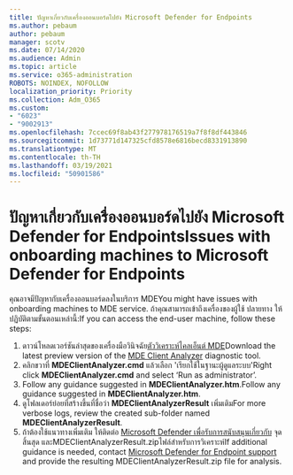 ```yaml
---
title: ปัญหาเกี่ยวกับเครื่องออนบอร์ดไปยัง Microsoft Defender for Endpoints
ms.author: pebaum
author: pebaum
manager: scotv
ms.date: 07/14/2020
ms.audience: Admin
ms.topic: article
ms.service: o365-administration
ROBOTS: NOINDEX, NOFOLLOW
localization_priority: Priority
ms.collection: Adm_O365
ms.custom:
- "6023"
- "9002913"
ms.openlocfilehash: 7ccec69f8ab43f277978176519a7f8f8df443846
ms.sourcegitcommit: 1d73771d147325cfd8578e6816becd8331913890
ms.translationtype: MT
ms.contentlocale: th-TH
ms.lasthandoff: 03/19/2021
ms.locfileid: "50901586"
---
```

# <a name="issues-with-onboarding-machines-to-microsoft-defender-for-endpoints"></a><span data-ttu-id="240e2-102">ปัญหาเกี่ยวกับเครื่องออนบอร์ดไปยัง Microsoft Defender for Endpoints</span><span class="sxs-lookup"><span data-stu-id="240e2-102">Issues with onboarding machines to Microsoft Defender for Endpoints</span></span>

<span data-ttu-id="240e2-103">คุณอาจมีปัญหากับเครื่องออนบอร์ดลงในบริการ MDE</span><span class="sxs-lookup"><span data-stu-id="240e2-103">You might have issues with onboarding machines to MDE service.</span></span> <span data-ttu-id="240e2-104">ถ้าคุณสามารถเข้าถึงเครื่องของผู้ใช้ ปลายทาง ให้ปฏิบัติตามขั้นตอนเหล่านี้:</span><span class="sxs-lookup"><span data-stu-id="240e2-104">If you can access the end-user machine, follow these steps:</span></span>

1. <span data-ttu-id="240e2-105">ดาวน์โหลดเวอร์ชันล่าสุดของเครื่องมือวินิจฉัย[ตัววิเคราะห์ไคลเอ็นต์ MDE](https://aka.ms/betamdeanalyzer)</span><span class="sxs-lookup"><span data-stu-id="240e2-105">Download the latest preview version of the [MDE Client Analyzer](https://aka.ms/betamdeanalyzer) diagnostic tool.</span></span>
2. <span data-ttu-id="240e2-106">คลิกขวาที่ **MDEClientAnalyzer.cmd** แล้วเลือก 'เรียกใช้ในฐานะผู้ดูแลระบบ'</span><span class="sxs-lookup"><span data-stu-id="240e2-106">Right click **MDEClientAnalyzer.cmd** and select ‘Run as administrator’.</span></span>
3. <span data-ttu-id="240e2-107">Follow any guidance suggested in **MDEClientAnalyzer.htm**.</span><span class="sxs-lookup"><span data-stu-id="240e2-107">Follow any guidance suggested in **MDEClientAnalyzer.htm**.</span></span>
4. <span data-ttu-id="240e2-108">ดูโฟลเดอร์ย่อยที่สร้างขึ้นที่ชื่อว่า **MDEClientAnalyzerResult** เพิ่มเติม</span><span class="sxs-lookup"><span data-stu-id="240e2-108">For more verbose logs, review the created sub-folder named **MDEClientAnalyzerResult**.</span></span>
5. <span data-ttu-id="240e2-109">ถ้าต้องใช้แนวทางเพิ่มเติม ให้ติดต่อ [Microsoft Defender เพื่อรับการสนับสนุนเกี่ยวกับ](https://docs.microsoft.com/windows/security/threat-protection/microsoft-defender-atp/contact-support) จุดสิ้นสุด และMDEClientAnalyzerResult.zipไฟล์สําหรับการวิเคราะห์</span><span class="sxs-lookup"><span data-stu-id="240e2-109">If additional guidance is needed, contact [Microsoft Defender for Endpoint support](https://docs.microsoft.com/windows/security/threat-protection/microsoft-defender-atp/contact-support) and provide the resulting MDEClientAnalyzerResult.zip file for analysis.</span></span>
